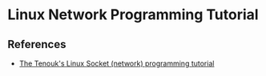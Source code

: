 # Linux Network Programming Tutorial

## References
* [The Tenouk's Linux Socket (network) programming tutorial](https://www.tenouk.com/cnlinuxsockettutorials.html)
